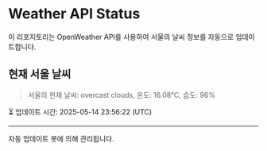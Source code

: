 
# Weather API Status

이 리포지토리는 OpenWeather API를 사용하여 서울의 날씨 정보를 자동으로 업데이트합니다.

## 현재 서울 날씨
> 서울의 현재 날씨: overcast clouds, 온도: 16.08°C, 습도: 96%

⏳ 업데이트 시간: 2025-05-14 23:56:22 (UTC)

---
자동 업데이트 봇에 의해 관리됩니다.
